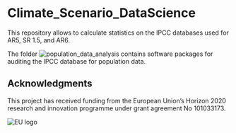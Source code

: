 # Climate_Scenario_DataScience
This repository allows to calculate statistics on the IPCC databases used for AR5, SR 1.5, and AR6.

The folder 
![population_data_analysis](https://github.com/sgiarols/Climate_Scenario_Data_Science/tree/GDP_paper/population_data_analysis)
contains software packages for auditing the IPCC database for population data.

## Acknowledgments
This project has received funding from the European Union’s Horizon 2020 research and innovation programme under grant agreement No 101033173.

![EU logo](https://github.com/sgiarols/Climate_Scenario_Data_Science/tree/main/images/EU_logo_high.png)